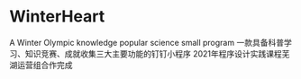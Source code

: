 # WinterHeart
 A Winter Olympic knowledge popular science small program
 一款具备科普学习、知识竞赛、成就收集三大主要功能的钉钉小程序
 2021年程序设计实践课程芜湖运营组合作完成
